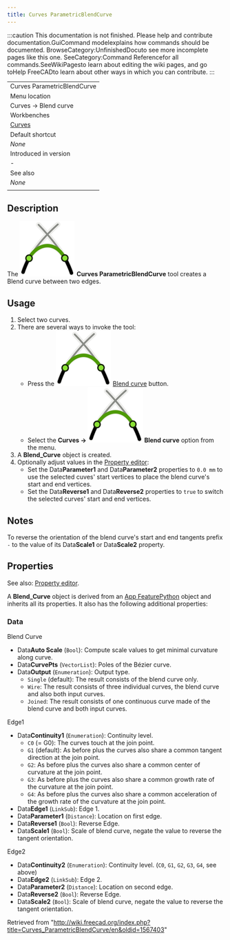 ```yaml
---
title: Curves ParametricBlendCurve
---
```


:::caution
This documentation is not finished. Please help and contribute documentation.GuiCommand modelexplains how commands should be documented. BrowseCategory:UnfinishedDocuto see more incomplete pages like this one. SeeCategory:Command Referencefor all commands.SeeWikiPagesto learn about editing the wiki pages, and go toHelp FreeCADto learn about other ways in which you can contribute.
:::

|                                                |
| ---------------------------------------------- |
| Curves ParametricBlendCurve                    |
| Menu location                                  |
| Curves → Blend curve                           |
| Workbenches                                    |
| [Curves](/Curves_Workbench "Curves Workbench") |
| Default shortcut                               |
| _None_                                         |
| Introduced in version                          |
| -                                              |
| See also                                       |
| _None_                                         |
|                                                |

## Description

The ![](/src/assets/images/Curves_ParametricBlendCurve.svg) **Curves ParametricBlendCurve** tool creates a Blend curve between two edges.

## Usage

1. Select two curves.
2. There are several ways to invoke the tool:
   - Press the ![](/src/assets/images/Curves_ParametricBlendCurve.svg) [Blend curve](/Curves_ParametricBlendCurve "Curves ParametricBlendCurve") button.
   - Select the **Curves → ![](/src/assets/images/Curves_ParametricBlendCurve.svg) Blend curve** option from the menu.
3. A **Blend_Curve** object is created.
4. Optionally adjust values in the [Property editor](/Property_editor "Property editor"):
   - Set the Data**Parameter1** and Data**Parameter2** properties to `0.0 mm` to use the selected cuves' start vertices to place the blend curve's start and end vertices.
   - Set the Data**Reverse1** and Data**Reverse2** properties to `true` to switch the selected curves' start and end vertices.

## Notes

To reverse the orientation of the blend curve's start and end tangents prefix `-` to the value of its Data**Scale1** or Data**Scale2** property.

## Properties

See also: [Property editor](/Property_editor "Property editor").

A **Blend_Curve** object is derived from an [App FeaturePython](/App_FeaturePython "App FeaturePython") object and inherits all its properties. It also has the following additional properties:

### Data

Blend Curve

- Data**Auto Scale** (`Bool`): Compute scale values to get minimal curvature along curve.
- Data**CurvePts** (`VectorList`): Poles of the Bézier curve.
- Data**Output** (`Enumeration`): Output type.
  - `Single` (default): The result consists of the blend curve only.
  - `Wire`: The result consists of three individual curves, the blend curve and also both input curves.
  - `Joined`: The result consists of one continuous curve made of the blend curve and both input curves.

Edge1

- Data**Continuity1** (`Enumeration`): Continuity level.
  - `C0` (= G0): The curves touch at the join point.
  - `G1` (default): As before plus the curves also share a common tangent direction at the join point.
  - `G2`: As before plus the curves also share a common center of curvature at the join point.
  - `G3`: As before plus the curves also share a common growth rate of the curvature at the join point.
  - `G4`: As before plus the curves also share a common acceleration of the growth rate of the curvature at the join point.
- Data**Edge1** (`LinkSub`): Edge 1.
- Data**Parameter1** (`Distance`): Location on first edge.
- Data**Reverse1** (`Bool`): Reverse Edge.
- Data**Scale1** (`Bool`): Scale of blend curve, negate the value to reverse the tangent orientation.

Edge2

- Data**Continuity2** (`Enumeration`): Continuity level. (`C0`, `G1`, `G2`, `G3`, `G4`, see above)
- Data**Edge2** (`LinkSub`): Edge 2.
- Data**Parameter2** (`Distance`): Location on second edge.
- Data**Reverse2** (`Bool`): Reverse Edge.
- Data**Scale2** (`Bool`): Scale of blend curve, negate the value to reverse the tangent orientation.

Retrieved from "<http://wiki.freecad.org/index.php?title=Curves_ParametricBlendCurve/en&oldid=1567403>"
